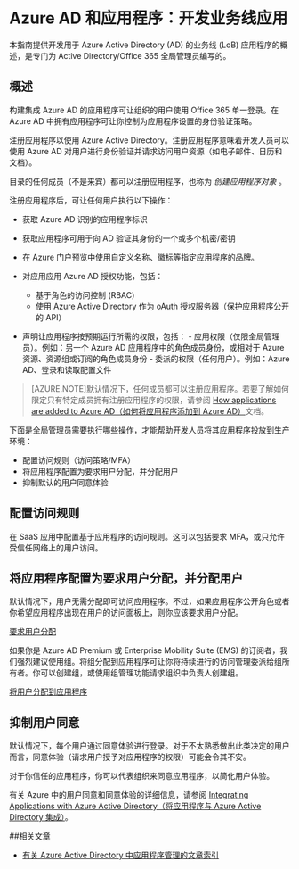 <properties
	pageTitle="Azure AD 和应用程序：开发人员指导 | Azure"
	description="本文专门为 IT 专业人员编写，提供有关将 Azure 应用程序与 Active Directory 集成的指导。"
	services="active-directory"
	documentationCenter=""
	authors="kgremban"
	manager="femila"
	editor=""/>

<tags
	ms.service="active-directory"
	ms.workload="identity"
	ms.tgt_pltfrm="na"
	ms.devlang="na"
	ms.topic="article"
	ms.date="08/03/2016"
	wacn.date="01/19/2017"
	ms.author="kgremban"/>

# Azure AD 和应用程序：开发业务线应用

本指南提供开发用于 Azure Active Directory (AD) 的业务线 (LoB) 应用程序的概述，是专门为 Active Directory/Office 365 全局管理员编写的。

## 概述

构建集成 Azure AD 的应用程序可让组织的用户使用 Office 365 单一登录。在 Azure AD 中拥有应用程序可让你控制为应用程序设置的身份验证策略。

注册应用程序以使用 Azure Active Directory。注册应用程序意味着开发人员可以使用 Azure AD 对用户进行身份验证并请求访问用户资源（如电子邮件、日历和文档）。

目录的任何成员（不是来宾）都可以注册应用程序，也称为 *创建应用程序对象* 。

注册应用程序后，可让任何用户执行以下操作：

- 获取 Azure AD 识别的应用程序标识
- 获取应用程序可用于向 AD 验证其身份的一个或多个机密/密钥
- 在 Azure 门户预览中使用自定义名称、徽标等指定应用程序的品牌。
- 对应用应用 Azure AD 授权功能，包括：
  - 基于角色的访问控制 (RBAC)
  - 使用 Azure Active Directory 作为 oAuth 授权服务器（保护应用程序公开的 API）

- 声明让应用程序按预期运行所需的权限，包括：
	  - 应用权限（仅限全局管理员）。例如：另一个 Azure AD 应用程序中的角色成员身份，或相对于 Azure 资源、资源组或订阅的角色成员身份
	  - 委派的权限（任何用户）。例如：Azure AD、登录和读取配置文件


> [AZURE.NOTE]默认情况下，任何成员都可以注册应用程序。若要了解如何限定只有特定成员拥有注册应用程序的权限，请参阅 [How applications are added to Azure AD（如何将应用程序添加到 Azure AD）](/documentation/articles/active-directory-how-applications-are-added/#who-has-permission-to-add-applications-to-my-azure-ad-instance)文档。

下面是全局管理员需要执行哪些操作，才能帮助开发人员将其应用程序投放到生产环境：

- 配置访问规则（访问策略/MFA）
- 将应用程序配置为要求用户分配，并分配用户
- 抑制默认的用户同意体验

## 配置访问规则

在 SaaS 应用中配置基于应用程序的访问规则。这可以包括要求 MFA，或只允许受信任网络上的用户访问。

## 将应用程序配置为要求用户分配，并分配用户

默认情况下，用户无需分配即可访问应用程序。不过，如果应用程序公开角色或者你希望应用程序出现在用户的访问面板上，则你应该要求用户分配。

[要求用户分配](/documentation/articles/active-directory-applications-guiding-developers-requiring-user-assignment/)

如果你是 Azure AD Premium 或 Enterprise Mobility Suite (EMS) 的订阅者，我们强烈建议使用组。将组分配到应用程序可让你将持续进行的访问管理委派给组所有者。你可以创建组，或使用组管理功能请求组织中负责人创建组。

[将用户分配到应用程序](/documentation/articles/active-directory-applications-guiding-developers-assigning-users/)  


## 抑制用户同意

默认情况下，每个用户通过同意体验进行登录。对于不太熟悉做出此类决定的用户而言，同意体验（请求用户授予对应用程序的权限）可能会令其不安。

对于你信任的应用程序，你可以代表组织来同意应用程序，以简化用户体验。

有关 Azure 中的用户同意和同意体验的详细信息，请参阅 [Integrating Applications with Azure Active Directory（将应用程序与 Azure Active Directory 集成）](/documentation/articles/active-directory-integrating-applications/)。

##相关文章

- [有关 Azure Active Directory 中应用程序管理的文章索引](/documentation/articles/active-directory-apps-index/)

<!---HONumber=Mooncake_0829_2016-->